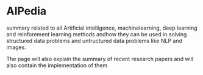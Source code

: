 # AIPedia
summary related to all Artificial intelligence, machinelearning, deep learning and reinforement learning methods andhow they can be used in solving structured data problems and untructured data problems like NLP and images.

The page will also explain the summary of recent research papers and will also contain the implementation of them
